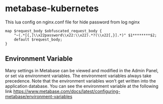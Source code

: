 # metabase-kubernetes


This lua config on nginx.conf file for hide password from log nginx

```
map $request_body $obfuscated_request_body {
    "~(.*[{,]\\x22password\\x22:\\x22).*?(\\x22[,}].*)" $1********$2;
    default $request_body;
}
```

## Environment Variable

Many settings in Metabase can be viewed and modified in the Admin Panel, or set via environment variables. The environment variables always take precedence. Note that the environment variables won’t get written into the application database. You can see the environment variable at the following link
https://www.metabase.com/docs/latest/configuring-metabase/environment-variables
